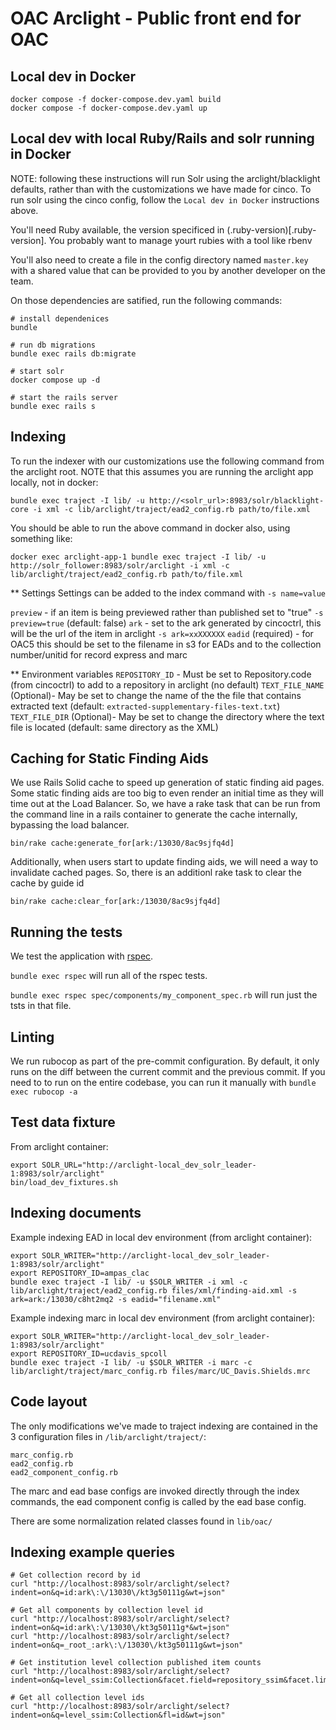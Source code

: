 # OAC Arclight - Public front end for OAC

## Local dev in Docker

```
docker compose -f docker-compose.dev.yaml build
docker compose -f docker-compose.dev.yaml up
```

## Local dev with local Ruby/Rails and solr running in Docker

NOTE: following these instructions will run Solr using the arclight/blacklight defaults, rather than with the customizations we have made for cinco. To run solr using the cinco config, follow the `Local dev in Docker` instructions above.

You'll need Ruby available, the version specificed in (.ruby-version)[.ruby-version]. You probably want to manage yourt rubies with a tool like rbenv

You'll also need to create a file in the config directory named `master.key` with a shared value that can be provided to you by another developer on the team.

On those dependencies are satified, run the following commands:
```
# install dependenices
bundle

# run db migrations
bundle exec rails db:migrate

# start solr
docker compose up -d

# start the rails server
bundle exec rails s
```

## Indexing

To run the indexer with our customizations use the following command from the arclight root. NOTE that this assumes you are running the arclight app locally, not in docker:

```
bundle exec traject -I lib/ -u http://<solr_url>:8983/solr/blacklight-core -i xml -c lib/arclight/traject/ead2_config.rb path/to/file.xml
```

You should be able to run the above command in docker also, using something like:

```
docker exec arclight-app-1 bundle exec traject -I lib/ -u http://solr_follower:8983/solr/arclight -i xml -c lib/arclight/traject/ead2_config.rb path/to/file.xml
```

** Settings
Settings can be added to the index command with `-s name=value`

`preview` - if an item is being previewed rather than published set to "true" `-s preview=true` (default: false)
`ark` - set to the ark generated by cincoctrl, this will be the url of the item in arclight `-s ark=xxXXXXXX`
`eadid` (required) - for OAC5 this should be set to the filename in s3 for EADs and to the collection number/unitid for record express and marc

** Environment variables
`REPOSITORY_ID` - Must be set to Repository.code (from cincoctrl) to add to a repository in arclight (no default)
`TEXT_FILE_NAME` (Optional)- May be set to change the name of the the file that contains extracted text (default: `extracted-supplementary-files-text.txt`)
`TEXT_FILE_DIR` (Optional)- May be set to change the directory where the text file is located (default: same directory as the XML)

## Caching for Static Finding Aids

We use Rails Solid cache to speed up generation of static finding aid pages. Some static finding aids are too big to even render an initial time as they will time out at the Load Balancer. So, we have a rake task that can be run from the command line in a rails container to generate the cache internally, bypassing the load balancer.

`bin/rake cache:generate_for[ark:/13030/8ac9sjfq4d]`

Additionally, when users start to update finding aids, we will need a way to invalidate cached pages. So, there is an additionl rake task to clear the cache by guide id

`bin/rake cache:clear_for[ark:/13030/8ac9sjfq4d]`

## Running the tests

We test the application with [rspec](https://rspec.info/).

`bundle exec rspec` will run all of the rspec tests.

`bundle exec rspec spec/components/my_component_spec.rb` will run just the tsts in that file.

## Linting

We run rubocop as part of the pre-commit configuration. By default, it only runs on the diff between the current commit and the previous commit. If you need to to run on the entire codebase, you can run it manually with `bundle exec rubocop -a`


## Test data fixture

From arclight container:

```
export SOLR_URL="http://arclight-local_dev_solr_leader-1:8983/solr/arclight"
bin/load_dev_fixtures.sh
```

## Indexing documents

Example indexing EAD in local dev environment (from arclight container):

```
export SOLR_WRITER="http://arclight-local_dev_solr_leader-1:8983/solr/arclight"
export REPOSITORY_ID=ampas_clac
bundle exec traject -I lib/ -u $SOLR_WRITER -i xml -c lib/arclight/traject/ead2_config.rb files/xml/finding-aid.xml -s ark=ark:/13030/c8ht2mq2 -s eadid="filename.xml"
```

Example indexing marc in local dev environment (from arclight container):

```
export SOLR_WRITER="http://arclight-local_dev_solr_leader-1:8983/solr/arclight"
export REPOSITORY_ID=ucdavis_spcoll
bundle exec traject -I lib/ -u $SOLR_WRITER -i marc -c lib/arclight/traject/marc_config.rb files/marc/UC_Davis.Shields.mrc
```

## Code layout

The only modifications we've made to traject indexing are contained in the 3 configuration files in `/lib/arclight/traject/`:

```
marc_config.rb
ead2_config.rb
ead2_component_config.rb
```

The marc and ead base configs are invoked directly through the index commands, the ead component config is called by the ead base config.

There are some normalization related classes found in `lib/oac/`

## Indexing example queries

```
# Get collection record by id
curl "http://localhost:8983/solr/arclight/select?indent=on&q=id:ark\:\/13030\/kt3g50111g&wt=json"

# Get all components by collection level id
curl "http://localhost:8983/solr/arclight/select?indent=on&q=id:ark\:\/13030\/kt3g50111g*&wt=json"
curl "http://localhost:8983/solr/arclight/select?indent=on&q=_root_:ark\:\/13030\/kt3g50111g&wt=json"

# Get institution level collection published item counts
curl "http://localhost:8983/solr/arclight/select?indent=on&q=level_ssim:Collection&facet.field=repository_ssim&facet.limit=500&fq=preview_ssi:false&rows=0&wt=json"

# Get all collection level ids
curl "http://localhost:8983/solr/arclight/select?indent=on&q=level_ssim:Collection&fl=id&wt=json"
```
